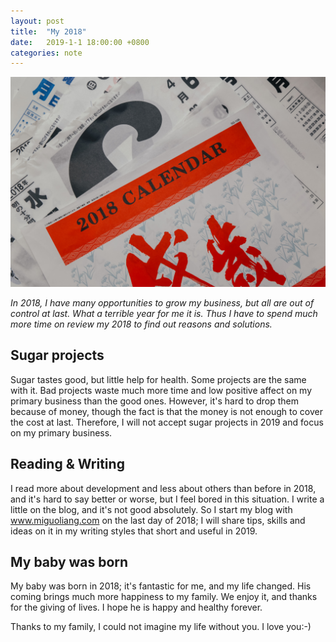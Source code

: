 ```yaml
---
layout: post
title:  "My 2018"
date:   2019-1-1 18:00:00 +0800
categories: note
---
```


![My 2018](/assets/2019-1-1-my-2018/banner.jpg)

*In 2018, I have many opportunities to grow my business, but all are out of control at last. What a terrible year for   me it is. Thus I have to spend much more time on review my 2018 to find out reasons and solutions.*

## Sugar projects

Sugar tastes good, but little help for health. Some projects are the same with it. Bad projects waste much more time and low positive affect on my primary business than the good ones. However, it's hard to drop them because of money, though the fact is that the money is not enough to cover the cost at last. Therefore, I will not accept sugar projects in 2019 and focus on my primary business.

## Reading & Writing

I read more about development and less about others than before in 2018, and it's hard to say better or worse, but I feel bored in this situation.
I write a little on the blog, and it's not good absolutely. So I  start my blog with www.miguoliang.com on the last day of 2018; I will share tips, skills and ideas on it in my writing styles that short and useful in 2019.

## My baby was born

My baby was born in 2018; it's fantastic for me, and my life changed. His coming brings much more happiness to my family. We enjoy it, and thanks for the giving of lives. I hope he is happy and healthy forever.

Thanks to my family, I could not imagine my life without you. I love you:-)
